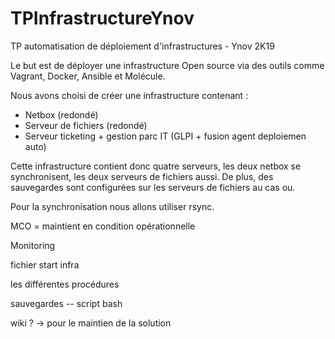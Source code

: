 # TPInfrastructureYnov
TP automatisation de déploiement d'infrastructures - Ynov 2K19

Le but est de déployer une infrastructure Open source via des outils comme Vagrant, Docker, Ansible et Molécule.

Nous avons choisi de créer une infrastructure contenant : 
  - Netbox (redondé) 
  - Serveur de fichiers (redondé)
  - Serveur ticketing + gestion parc IT (GLPI + fusion agent deploiemen auto)
  
  Cette infrastructure contient donc quatre serveurs, les deux netbox se synchronisent, les deux serveurs de fichiers aussi.
  De plus, des sauvegardes sont configurées sur les serveurs de fichiers au cas ou. 
  
Pour la synchronisation nous allons utiliser rsync.

MCO = maintient en condition opérationnelle 

Monitoring

fichier start infra 

les différentes procédures

sauvegardes -- script bash

wiki ? -> pour le maintien de la solution 
